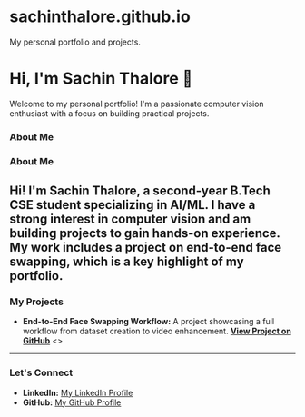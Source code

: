 # sachinthalore.github.io
My personal portfolio and projects.
# Hi, I'm Sachin Thalore 👋

Welcome to my personal portfolio! I'm a passionate computer vision enthusiast with a focus on building practical projects.

### **About Me**
### **About Me**

Hi! I'm Sachin Thalore, a second-year B.Tech CSE student specializing in AI/ML. I have a strong interest in computer vision and am building projects to gain hands-on experience. My work includes a project on end-to-end face swapping, which is a key highlight of my portfolio.
---

### **My Projects**
* **End-to-End Face Swapping Workflow:**
  A project showcasing a full workflow from dataset creation to video enhancement.
  **[View Project on GitHub](https://github.com/sachinthalore/End-to-End-Face-Swapping-Workflow)**
  <>



---

### **Let's Connect**
* **LinkedIn:** [My LinkedIn Profile](https://www.linkedin.com/in/sachin-thalore-2b3794321?utm_source=share&utm_campaign=share_via&utm_content=profile&utm_medium=android_app)
* **GitHub:** [My GitHub Profile](https://github.com/sachinthalore)
